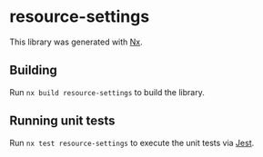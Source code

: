 # resource-settings

This library was generated with [Nx](https://nx.dev).

## Building

Run `nx build resource-settings` to build the library.

## Running unit tests

Run `nx test resource-settings` to execute the unit tests via [Jest](https://jestjs.io).
